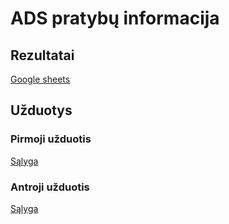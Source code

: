 # ADS pratybų informacija
## Rezultatai
[Google sheets](https://docs.google.com/spreadsheets/d/1BJQdwa-hhlGle_Jg2LzqvLtc6F1czYPxLMqhwh-lRu8/edit?usp=sharing)
## Užduotys
### Pirmoji užduotis
[Sąlyga](https://docs.google.com/document/d/1NpGD-tliOFKqHFQSg47mxFSDgNMLRRpg7Gm3RybofP0/edit?usp=sharing)
### Antroji užduotis
[Sąlyga](https://docs.google.com/document/d/1t13nzQAOlSvCG4UyU6wVUqPjEenjVa9x-bh66IRJw_I/edit?usp=sharing)
